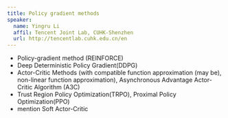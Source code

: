 ```yaml
---
title: Policy gradient methods 
speaker:
  name: Yingru Li
  affil: Tencent Joint Lab, CUHK-Shenzhen
  url: http://tencentlab.cuhk.edu.cn/en
---
```


- Policy-gradient method (REINFORCE)
- Deep Deterministic Policy Gradient(DDPG)
- Actor-Critic Methods (with compatible function approximation (may be), non-linear function approximation), Asynchronous Advantage Actor-Critic Algorithm (A3C)
- Trust Region Policy Optimization(TRPO), Proximal Policy Optimization(PPO)
- mention Soft Actor-Critic